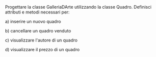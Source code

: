 Progettare la classe GalleriaDArte utilizzando la classe Quadro. Definisci attributi e metodi necessari per:

a) inserire un nuovo quadro 

b) cancellare un quadro venduto

c) visualizzare l'autore di un quadro

d) visualizzare il prezzo di un quadro